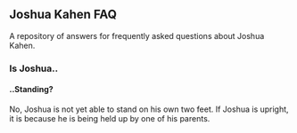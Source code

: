 ## Joshua Kahen FAQ

A repository of answers for frequently asked questions about Joshua Kahen.

### Is Joshua..

#### ..Standing?

No, Joshua is not yet able to stand on his own two feet. If Joshua is upright, it is because he is being held up by one of his parents.

